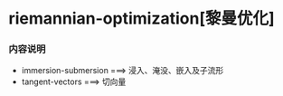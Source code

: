 # riemannian-optimization[黎曼优化]
### 内容说明
- immersion-submersion   ===> 浸入、淹没、嵌入及子流形
- tangent-vectors        ===> 切向量
